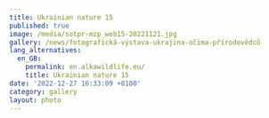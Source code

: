 ```yaml
---
title: Ukrainian nature 15
published: true
image: /media/sotpr-mzp_web15-20221121.jpg
gallery: /news/fotografická-výstava-ukrajina-očima-přírodovědců
lang_alternatives:
  en_GB:
    permalink: en.alkawildlife.eu/
    title: Ukrainian nature 15
date: '2022-12-27 16:33:09 +0100'
category: gallery
layout: photo
---
```


